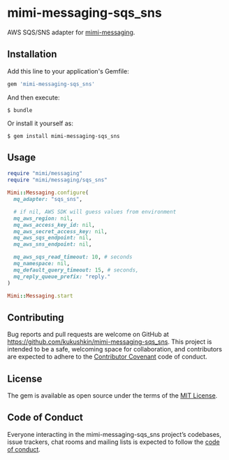# mimi-messaging-sqs_sns

AWS SQS/SNS adapter for [mimi-messaging](https://github.com/kukushkin/mimi-messaging).

## Installation

Add this line to your application's Gemfile:

```ruby
gem 'mimi-messaging-sqs_sns'
```

And then execute:

    $ bundle

Or install it yourself as:

    $ gem install mimi-messaging-sqs_sns

## Usage

```ruby
require "mimi/messaging"
require "mimi/messaging/sqs_sns"

Mimi::Messaging.configure(
  mq_adapter: "sqs_sns",

  # if nil, AWS SDK will guess values from environment
  mq_aws_region: nil,
  mq_aws_access_key_id: nil,
  mq_aws_secret_access_key: nil,
  mq_aws_sqs_endpoint: nil,
  mq_aws_sns_endpoint: nil,

  mq_aws_sqs_read_timeout: 10, # seconds
  mq_namespace: nil,
  mq_default_query_timeout: 15, # seconds,
  mq_reply_queue_prefix: "reply."
)

Mimi::Messaging.start
```


## Contributing

Bug reports and pull requests are welcome on GitHub at https://github.com/kukushkin/mimi-messaging-sqs_sns. This project is intended to be a safe, welcoming space for collaboration, and contributors are expected to adhere to the [Contributor Covenant](http://contributor-covenant.org) code of conduct.

## License

The gem is available as open source under the terms of the [MIT License](https://opensource.org/licenses/MIT).

## Code of Conduct

Everyone interacting in the mimi-messaging-sqs_sns project’s codebases, issue trackers, chat rooms and mailing lists is expected to follow the [code of conduct](https://github.com/kukushkin/mimi-messaging-sqs_sns/blob/master/CODE_OF_CONDUCT.md).
